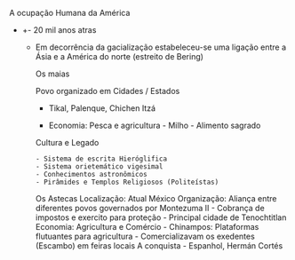   A ocupação Humana da América
 - +- 20 mil anos atras
     - Em decorrência da gacialização estabeleceu-se uma ligação entre a Ásia e a América do norte
                                                                                (estreito de Bering)

       Os maias
       
         Povo organizado em Cidades / Estados
       
          - Tikal, Palenque, Chichen Itzá
       
          - Economia: Pesca e agricultura
                             - Milho - Alimento sagrado

       Cultura e Legado
       
           - Sistema de escrita Hieróglifica
           - Sistema orietemático vigesimal
           - Conhecimentos astronômicos
           - Pirâmides e Templos Religiosos (Politeístas)


       Os Astecas
    Localização: Atual México
    Organização: Aliança entre diferentes povos governados por Montezuma II
           - Cobrança de impostos e exercito para proteção
           - Principal cidade de Tenochtitlan
    Economia: Agricultura e Comércio
           - Chinampos: Plataformas flutuantes para agricultura
           - Comercializavam os exedentes (Escambo) em feiras locais
    A conquista - Espanhol, Hermán Cortés
